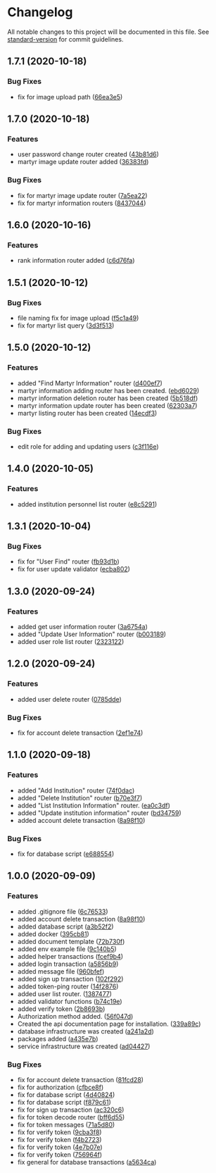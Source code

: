 # Changelog

All notable changes to this project will be documented in this file. See [standard-version](https://github.com/conventional-changelog/standard-version) for commit guidelines.

## 1.7.1 (2020-10-18)


### Bug Fixes

* fix for image upload path ([66ea3e5](https://github.com/ismetkizgin/STA-Serve/commit/66ea3e527e6c1ebeb14b3008326c8709e313ae1a))


## 1.7.0 (2020-10-18)


### Features

* user password change router created ([43b81d6](https://github.com/ismetkizgin/STA-Serve/commit/43b81d6d1ea52b67a2f29243d24c6fd28bccd903))
* martyr image update router added ([36383fd](https://github.com/ismetkizgin/STA-Serve/commit/36383fd3fb4cb8d0415ffd535c05f8bed7efeafb))


### Bug Fixes

* fix for martyr image update router ([7a5ea22](https://github.com/ismetkizgin/STA-Serve/commit/7a5ea22199d5c531b002d65fe98b720cd147a5de))
* fix for martyr information routers ([8437044](https://github.com/ismetkizgin/STA-Serve/commit/8437044646086b47d0e9311440c0367d55298a8a))


## 1.6.0 (2020-10-16)


### Features

* rank information router added ([c6d76fa](https://github.com/ismetkizgin/STA-Serve/commit/c6d76fab7bf40c15fd2b8e53ff0a4ddbc8237448))


## 1.5.1 (2020-10-12)


### Bug Fixes

* file naming fix for image upload ([f5c1a49](https://github.com/ismetkizgin/STA-Serve/commit/f5c1a497a24a1e2a2d705feb49ea922c533c8c38))
* fix for martyr list query ([3d3f513](https://github.com/ismetkizgin/STA-Serve/commit/3d3f513d4163f94b5a081739cbca097f70d1c113))

## 1.5.0 (2020-10-12)

### Features

* added "Find Martyr Information" router ([d400ef7](https://github.com/ismetkizgin/STA-Serve/commit/d400ef7a465f48b23f55d0565031a00423890318))
* martyr information adding router has been created. ([ebd6029](https://github.com/ismetkizgin/STA-Serve/commit/ebd602928473208349c499725b3a369bb61bf677))
* martyr information deletion router has been created ([5b518df](https://github.com/ismetkizgin/STA-Serve/commit/5b518dfb308f7bb6ee482cfc7b3aee7dd1b283e1))
* martyr information update router has been created ([62303a7](https://github.com/ismetkizgin/STA-Serve/commit/62303a73e15cd953a4e3e86570e9f37ee1f80d0f))
* martyr listing router has been created ([14ecdf3](https://github.com/ismetkizgin/STA-Serve/commit/14ecdf3ac3db113cd7f22f125ad9f54008de044e))


### Bug Fixes

* edit role for adding and updating users ([c3f116e](https://github.com/ismetkizgin/STA-Serve/commit/c3f116e5f6a9b9a321e189994d909f815c6405d1))

## 1.4.0 (2020-10-05)


### Features

* added institution personnel list router ([e8c5291](https://github.com/ismetkizgin/STA-Serve/commit/e8c5291fce703e20b164df98d1ded4b673d42d49))

## 1.3.1 (2020-10-04)


### Bug Fixes

* fix for "User Find" router ([fb93d1b](https://github.com/ismetkizgin/STA-Serve/commit/fb93d1b26b83a9d9970afa97b7b0b4543f403873))
* fix for user update validator ([ecba802](https://github.com/ismetkizgin/STA-Serve/commit/ecba802c7301670193ec5576ab968da86f7514ef))

## 1.3.0 (2020-09-24)

### Features

- added get user information router ([3a6754a](https://github.com/ismetkizgin/STA-Serve/commit/3a6754a5d14d3f37ff65e6450b05dbb08fb3c29a))
- added "Update User Information" router ([b003189](https://github.com/ismetkizgin/STA-Serve/commit/b0031899270cb3df731a753a6c04d124ff1d0803))
- added user role list router ([2323122](https://github.com/ismetkizgin/STA-Serve/commit/23231221396211734d80c9d2fdbf98c8e9464196))

## 1.2.0 (2020-09-24)

### Features

- added user delete router ([0785dde](https://github.com/ismetkizgin/STA-Serve/commit/0785dde05231c6c1d2b14be19ad75c3b6913235e))

### Bug Fixes

- fix for account delete transaction ([2ef1e74](https://github.com/ismetkizgin/STA-Serve/commit/2ef1e7453cf20f8e88f4dea17c30b5339b242173))

## 1.1.0 (2020-09-18)

### Features

- added "Add Institution" router ([74f0dac](https://github.com/ismetkizgin/STA-Serve/commit/74f0dac05718444ab0a9c77fcc212e03a4f0481f))
- added "Delete Institution" router ([b70e3f7](https://github.com/ismetkizgin/STA-Serve/commit/b70e3f767ac93edad38ae2492f2405ae416fc4ba))
- added "List Institution Information" router. ([ea0c3df](https://github.com/ismetkizgin/STA-Serve/commit/ea0c3df70be117a37b84b4cd6b1307b18782003c))
- added "Update institution information" router ([bd34759](https://github.com/ismetkizgin/STA-Serve/commit/bd34759b85037ccae22367565857879f07b0d936))
- added account delete transaction ([8a98f10](https://github.com/ismetkizgin/STA-Serve/commit/8a98f1039040b4e5c7aefa546dcd6d1c6ebaff19))

### Bug Fixes

- fix for database script ([e688554](https://github.com/ismetkizgin/STA-Serve/commit/e6885548d4c180a3f972206d74c8ce4cdab2f985))

## 1.0.0 (2020-09-09)

### Features

- added .gitignore file ([6c76533](https://github.com/ismetkizgin/STA-Serve/commit/6c76533149d629aec197df7a3ab711bc14015321))
- added account delete transaction ([8a98f10](https://github.com/ismetkizgin/STA-Serve/commit/8a98f1039040b4e5c7aefa546dcd6d1c6ebaff19))
- added database script ([a3b52f2](https://github.com/ismetkizgin/STA-Serve/commit/a3b52f2bc47611d8cf5660b30b189dcfb60d4c68))
- added docker ([395cb81](https://github.com/ismetkizgin/STA-Serve/commit/395cb8107d0c24e6d8310483f4972aebfc93c1eb))
- added document template ([72b730f](https://github.com/ismetkizgin/STA-Serve/commit/72b730fc33bb9c67ac70d6ef494f48574c914d8f))
- added env example file ([9c140b5](https://github.com/ismetkizgin/STA-Serve/commit/9c140b5fec81d0d748b7ca0da3b8e334fcb2ac6e))
- added helper transactions ([fcef9b4](https://github.com/ismetkizgin/STA-Serve/commit/fcef9b4fecd50f0c3d53dbe31cd89e7efd1dd9c2))
- added login transaction ([a5856b9](https://github.com/ismetkizgin/STA-Serve/commit/a5856b99997781a2db33985d6fb77eff27c321cf))
- added message file ([960bfef](https://github.com/ismetkizgin/STA-Serve/commit/960bfef12f8e2188185573bdf7f4821ce8ced1e7))
- added sign up transaction ([102f292](https://github.com/ismetkizgin/STA-Serve/commit/102f292539d3526efbfd05547ca8aaee2fd9a2b9))
- added token-ping router ([14f2876](https://github.com/ismetkizgin/STA-Serve/commit/14f287680a824e085becfc3bf1095ecbab93da50))
- added user list router. ([1387477](https://github.com/ismetkizgin/STA-Serve/commit/1387477cff6ce5c5c4e497d54ff2dbaa7297e4b8))
- added validator functions ([b74c19e](https://github.com/ismetkizgin/STA-Serve/commit/b74c19e24ba162fbafe10334b5c080e8996c739e))
- added verify token ([2b8693b](https://github.com/ismetkizgin/STA-Serve/commit/2b8693b37f53b5e10e6528e1fc6633d715d8015a))
- Authorization method added. ([56f047d](https://github.com/ismetkizgin/STA-Serve/commit/56f047dcef25a5f1a1189a424f2da966502f4baa))
- Created the api documentation page for installation. ([339a89c](https://github.com/ismetkizgin/STA-Serve/commit/339a89c3e9b2206bdd2e2e1dc14b9b81fcdd6d60))
- database infrastructure was created ([a241a2d](https://github.com/ismetkizgin/STA-Serve/commit/a241a2dc97748a53d2d45d29e236d356c836d2dd))
- packages added ([a435e7b](https://github.com/ismetkizgin/STA-Serve/commit/a435e7bdc3abae2a40f328a4acc1bf74b3e03f99))
- service infrastructure was created ([ad04427](https://github.com/ismetkizgin/STA-Serve/commit/ad0442785e8edf9f5acc215a9cb77d83c8f6f090))

### Bug Fixes

- fix for account delete transaction ([81fcd28](https://github.com/ismetkizgin/STA-Serve/commit/81fcd28845cbb2e2ebcee6c445c49a0265b2ca69))
- fix for authorization ([cfbce8f](https://github.com/ismetkizgin/STA-Serve/commit/cfbce8f872ec0eecb6894aaa53e278335b8b3731))
- fix for database script ([4d40824](https://github.com/ismetkizgin/STA-Serve/commit/4d40824f891448756a03176b953d9878c5da7de2))
- fix for database script ([f879c61](https://github.com/ismetkizgin/STA-Serve/commit/f879c6111696c2835f54ee8e40c0d0b517e21703))
- fix for sign up transaction ([ac320c6](https://github.com/ismetkizgin/STA-Serve/commit/ac320c69c63e3f765aa04ed031049baeb81e2a01))
- fix for token decode router ([bff6d55](https://github.com/ismetkizgin/STA-Serve/commit/bff6d5553aeb9b9e6ebde688499d3cdb41fab8a5))
- fix for token messages ([71a5d80](https://github.com/ismetkizgin/STA-Serve/commit/71a5d8008ca8ce6a86bd4fcaf389ddbec0fe8edd))
- fix for verify token ([9cba3f8](https://github.com/ismetkizgin/STA-Serve/commit/9cba3f807cbdb24f8331dbd3284db835eca3b216))
- fix for verify token ([f4b2723](https://github.com/ismetkizgin/STA-Serve/commit/f4b2723f5173e8ff4bd075ec2fbd35da12408266))
- fix for verify token ([4e7b07e](https://github.com/ismetkizgin/STA-Serve/commit/4e7b07e783274569e67b72da5680fd7972ad4943))
- fix for verify token ([756964f](https://github.com/ismetkizgin/STA-Serve/commit/756964fb510ed493f30c41fe65431682c89a7d66))
- fix general for database transactions ([a5634ca](https://github.com/ismetkizgin/STA-Serve/commit/a5634ca5bbe04c44cdf1b209563453dd7372bd25))
